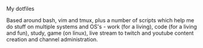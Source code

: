 My dotfiles

Based around bash, vim and tmux, plus a number of scripts which help me do stuff on multiple systems and OS's - work (for a living), code (for a living and fun), study, game (on linux), live stream to twitch and youtube content creation and channel administration.
